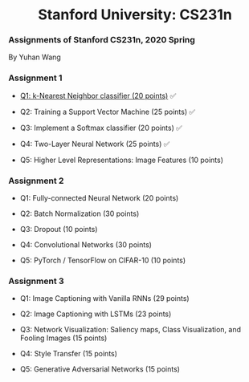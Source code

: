 <h1 align="center"> Stanford University: CS231n </h1>

### Assignments of Stanford CS231n, 2020 Spring
By Yuhan Wang

### Assignment 1

* [Q1: k-Nearest Neighbor classifier (20 points)](assignment1/knn.ipynb) ✅

* Q2: Training a Support Vector Machine (25 points) ✅

* Q3: Implement a Softmax classifier (20 points) ✅

* Q4: Two-Layer Neural Network (25 points) ✅

* Q5: Higher Level Representations: Image Features (10 points)

### Assignment 2

* Q1: Fully-connected Neural Network (20 points)

* Q2: Batch Normalization (30 points)

* Q3: Dropout (10 points)

* Q4: Convolutional Networks (30 points)

* Q5: PyTorch / TensorFlow on CIFAR-10 (10 points)

### Assignment 3

* Q1: Image Captioning with Vanilla RNNs (29 points)

* Q2: Image Captioning with LSTMs (23 points)

* Q3: Network Visualization: Saliency maps, Class Visualization, and Fooling Images (15 points)

* Q4: Style Transfer (15 points)

* Q5: Generative Adversarial Networks (15 points)
